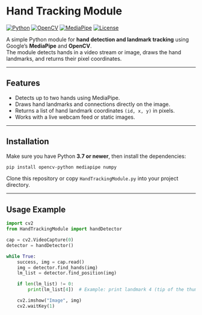 # Hand Tracking Module

[![Python](https://img.shields.io/badge/Python-3.7%2B-blue?style=for-the-badge&logo=python)](https://www.python.org/)
[![OpenCV](https://img.shields.io/badge/OpenCV-4.x-green?style=for-the-badge&logo=opencv)](https://opencv.org/)
[![MediaPipe](https://img.shields.io/badge/MediaPipe-Latest-orange?style=for-the-badge&logo=google)](https://developers.google.com/mediapipe)
[![License](https://img.shields.io/badge/License-MIT-lightgrey?style=for-the-badge)](LICENSE)

A simple Python module for **hand detection and landmark tracking** using Google’s **MediaPipe** and **OpenCV**.  
The module detects hands in a video stream or image, draws the hand landmarks, and returns their pixel coordinates.

---

## Features

- Detects up to two hands using MediaPipe.
- Draws hand landmarks and connections directly on the image.
- Returns a list of hand landmark coordinates `(id, x, y)` in pixels.
- Works with a live webcam feed or static images.

---

## Installation

Make sure you have Python **3.7 or newer**, then install the dependencies:

```bash
pip install opencv-python mediapipe numpy
```

Clone this repository or copy `HandTrackingModule.py` into your project directory.

---

## Usage Example

```python
import cv2
from HandTrackingModule import handDetector

cap = cv2.VideoCapture(0)
detector = handDetector()

while True:
    success, img = cap.read()
    img = detector.find_hands(img)
    lm_list = detector.find_position(img)

    if len(lm_list) != 0:
        print(lm_list[4])  # Example: print landmark 4 (tip of the thumb)

    cv2.imshow("Image", img)
    cv2.waitKey(1)
```
